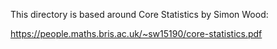 This directory is based around Core Statistics by Simon Wood:

https://people.maths.bris.ac.uk/~sw15190/core-statistics.pdf
